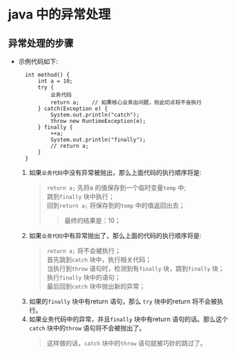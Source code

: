 
# java 中的异常处理


## 异常处理的步骤
- 示例代码如下: 

        int method() {
            int a = 10;
            try {
                业务代码
                return a;    // 如果核心业务出问题，则此切点将不会执行
            } catch(Exception e) {
                System.out.println("catch");
                throw new RuntimeException(e);
            } finally {
                ++a;
                System.out.println("finally");
                // return a;
            }
        }

    1. 如果`业务代码`中没有异常被抛出，那么上面代码的执行顺序将是: 
        > `return a;` 先将a 的值保存到一个临时变量`temp` 中; <br>
        > 跳到`finally` 块中执行；<br>
        > 回到`return a;` 将保存到的`temp` 中的值返回出去；<br>
        >> 最终的结果是：10；<br>
    2. 如果`业务代码`中有异常抛出了，那么上面的代码的执行顺序将是: 
        > `return a;` 将不会被执行；<br>
        > 首先跳到`catch` 块中，执行相关代码；<br>
        > 当执行到`throw` 语句时，检测到有`finally` 块，跳到`finally` 块；<br>
        > 执行`finally` 块中的语句；<br>
        > 最后回到`catch` 块中抛出新的异常；<br>
    3. 如果的`finally` 块中有return 语句，那么 `try` 块中的return 将不会被执行。
    4. 如果业务代码中的异常，并且`finally` 块中有return 语句的话。那么这个`catch` 块中的`throw` 语句将不会被抛出了。
        > 这样做的话，`catch` 块中的`throw` 语句就被巧妙的跳过了。


